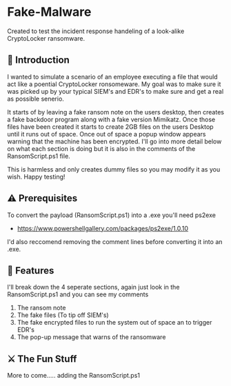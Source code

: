 # Fake-Malware
Created to test the incident response handeling of a look-alike CryptoLocker ransomware.

## 🚀 Introduction
I wanted to simulate a scenario of an employee executing a file that would act like a poential CryptoLocker ronsomeware. My goal was to make sure it was picked up by your typical SIEM's and EDR's to make sure and get a real as possible senerio.

It starts of by leaving a fake ransom note on the users desktop, then creates a fake backdoor program along with a fake version Mimikatz. Once those files have been created it starts to create 2GB files on the users Desktop until it runs out of space. Once out of space a popup window appears warning that the machine has been encrypted. I'll go into more detail below on what each section is doing but it is also in the comments of the RansomScript.ps1 file.

This is harmless and only creates dummy files so you may modify it as you wish. Happy testing!

## ⚠️ Prerequisites 
To convert the payload (RansomScript.ps1) into a .exe you'll need ps2exe

 - https://www.powershellgallery.com/packages/ps2exe/1.0.10

I'd also reccomend removing the comment lines before converting it into an .exe.

## 🌟 Features
I'll break down the 4 seperate sections, again just look in the RansomScript.ps1 and you can see my comments
  1. The ransom note
  2. The fake files (To tip off SIEM's)
  3. The fake encrypted files to run the system out of space an to trigger EDR's
  4. The pop-up message that warns of the ransomware
  
## ⚔️ The Fun Stuff

More to come..... adding the RansomScript.ps1
